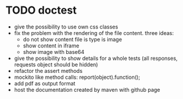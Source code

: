 TODO doctest
============
- give the possibility to use own css classes
- fix the problem with the rendering of the file content. three ideas:
	- do not show content file is type is image
	- show content in iframe
	- show image with base64
- give the possibility to show details for a whole tests (all responses, requests object should be hidden)
- refactor the assert methods
- mockito like method calls: report(object).function();
- add pdf as output format
- host the documentation created by maven with github page
